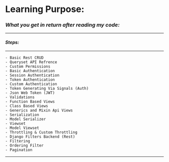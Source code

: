 # Learning Purpose:

###  _**What you get in return after reading my code:**_

---
#### _**Steps:**_
---
    - Basic Rest CRUD
    - Queryset API Refrence
    - Custom Permissions
    - Basic Authentication
    - Session Authentication
    - Token Authentication
    - Custom Authentication
    - Token Generating Via Signals (Auth)
    - Json Web Token (JWT)
    - Validations
    - Function Based Views
    - Class Based Views
    - Generics and Mixin Api Views
    - Serialization
    - Model Serializer
    - Viewset
    - Model Viewset
    - Throttling & Custom Throttling
    - Django Filters Backend (Rest)
    - Filtering
    - Ordering Filter
    - Pagination
---